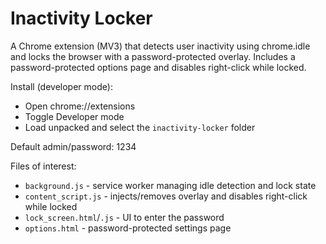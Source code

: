 Inactivity Locker
=================

A Chrome extension (MV3) that detects user inactivity using chrome.idle and locks the browser with a password-protected overlay. Includes a password-protected options page and disables right-click while locked.

Install (developer mode):
- Open chrome://extensions
- Toggle Developer mode
- Load unpacked and select the `inactivity-locker` folder

Default admin/password: 1234

Files of interest:
- `background.js` - service worker managing idle detection and lock state
- `content_script.js` - injects/removes overlay and disables right-click while locked
- `lock_screen.html`/`.js` - UI to enter the password
- `options.html` - password-protected settings page
